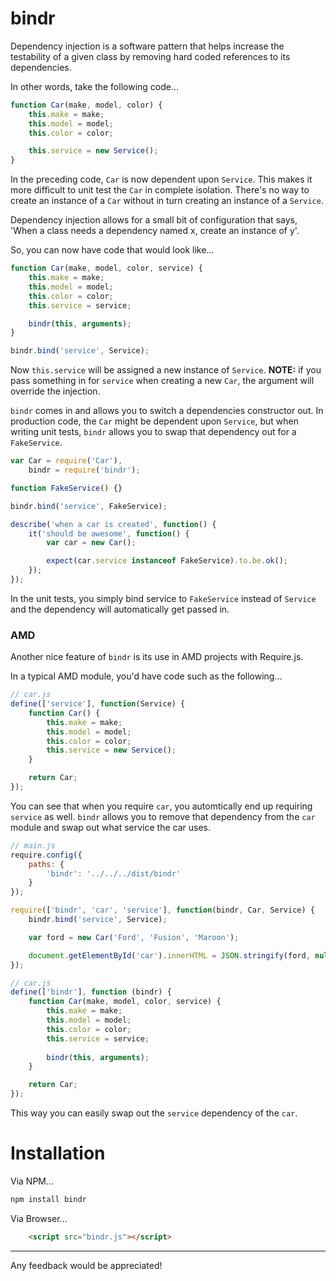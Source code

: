 bindr
=====
Dependency injection is a software pattern that helps increase the testability of a given class by removing hard coded references to its dependencies.

In other words, take the following code...

```js
function Car(make, model, color) {
    this.make = make;
    this.model = model;
    this.color = color;

    this.service = new Service();
}
```

In the preceding code, `Car` is now dependent upon `Service`. This makes it more difficult to unit test the `Car` in complete isolation. There's no way to create an
instance of a `Car` without in turn creating an instance of a `Service`.

Dependency injection allows for a small bit of configuration that says, 'When a class needs a dependency named x, create an instance of y'.

So, you can now have code that would look like...

```js
function Car(make, model, color, service) {
    this.make = make;
    this.model = model;
    this.color = color;
    this.service = service;

    bindr(this, arguments);
}

bindr.bind('service', Service);
```

Now `this.service` will be assigned a new instance of `Service`. **NOTE:** if you pass something in for `service` when creating
a new `Car`, the argument will override the injection.

`bindr` comes in and allows you to switch a dependencies constructor out. In production code, the `Car` might be dependent upon `Service`, but when writing unit tests,
`bindr` allows you to swap that dependency out for a `FakeService`.

```js
var Car = require('Car'),
    bindr = require('bindr');

function FakeService() {}

bindr.bind('service', FakeService);

describe('when a car is created', function() {
    it('should be awesome', function() {
        var car = new Car();

        expect(car.service instanceof FakeService).to.be.ok();
    });
});
```

In the unit tests, you simply bind service to `FakeService` instead of `Service` and the dependency will automatically get passed in.

### AMD
Another nice feature of `bindr` is its use in AMD projects with Require.js.

In a typical AMD module, you'd have code such as the following...

```js
// car.js
define(['service'], function(Service) {
    function Car() {
        this.make = make;
        this.model = model;
        this.color = color;
        this.service = new Service();
    }

    return Car;
});
```

You can see that when you require `car`, you automtically end up requiring `service` as well. `bindr` allows you to remove that dependency from the `car` module and swap 
out what service the car uses.

```js
// main.js
require.config({
    paths: {
        'bindr': '../../../dist/bindr'
    }
});

require(['bindr', 'car', 'service'], function(bindr, Car, Service) {
    bindr.bind('service', Service);

    var ford = new Car('Ford', 'Fusion', 'Maroon');

    document.getElementById('car').innerHTML = JSON.stringify(ford, null, 4);
});

// car.js
define(['bindr'], function (bindr) {
    function Car(make, model, color, service) {
        this.make = make;
        this.model = model;
        this.color = color;
        this.service = service;
        
        bindr(this, arguments);
    }

    return Car;
});
```

This way you can easily swap out the `service` dependency of the `car`.

# Installation
Via NPM...

```bash
npm install bindr
```

Via Browser...

```html
    <script src="bindr.js"></script>
```

----------------------------------------------------

Any feedback would be appreciated!
